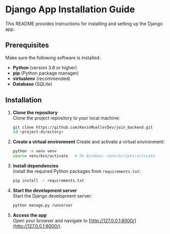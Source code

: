 ﻿# Django App Installation Guide

This README provides instructions for installing and setting up the Django app.

## Prerequisites

Make sure the following software is installed:

- **Python** (version 3.8 or higher)
- **pip** (Python package manager)
- **virtualenv** (recommended)
- **Database** (SQLite)

## Installation

1. **Clone the repository**  
   Clone the project repository to your local machine:
   ```bash
   git clone https://github.com/KevinMuellerDev/join_backend.git
   cd <project-directory>

2. **Create a virtual environment**
    Create and activate a virtual environment:
    ```bash
    python -m venv venv
    source venv/bin/activate   # On Windows: venv\Scripts\activate

3. **Install dependencies**  
   Install the required Python packages from `requirements.txt`:
   ```bash
   pip install -r requirements.txt

4. **Start the development server**  
   Start the Django development server:
   ```bash
   python manage.py runserver

8. **Access the app**  
   Open your browser and navigate to [http://127.0.0.1:8000/](http://127.0.0.1:8000/).


